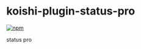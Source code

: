 # koishi-plugin-status-pro

[![npm](https://img.shields.io/npm/v/@q78kg/koishi-plugin-status-pro?style=flat-square)](https://www.npmjs.com/package/@q78kg/koishi-plugin-status-pro)

status pro
